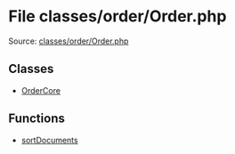 File classes/order/Order.php
=========

Source: [classes/order/Order.php](https://github.com/PrestaShop/PrestaShop/blob/1.6.0.3/classes/order/Order.php)


Classes
-------

* [OrderCore](class.OrderCore.md)

Functions
---------

* [sortDocuments](function.sortDocuments.md)
